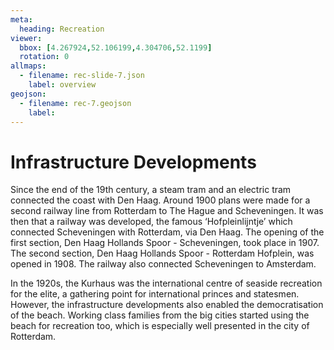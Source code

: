 ```yaml
---
meta:
  heading: Recreation
viewer:
  bbox: [4.267924,52.106199,4.304706,52.1199]
  rotation: 0
allmaps:
  - filename: rec-slide-7.json
    label: overview
geojson:
  - filename: rec-7.geojson
    label:
---
```


# Infrastructure Developments

Since the end of the 19th century, a steam tram and an electric tram connected the coast with Den Haag. Around 1900 plans were made for a second railway line from Rotterdam to The Hague and Scheveningen. It was then that a railway was developed, the famous ‘Hofpleinlijntje’ which connected Scheveningen with Rotterdam, via Den Haag. The opening of the first section, Den Haag Hollands Spoor - Scheveningen, took place in 1907. The second section, Den Haag Hollands Spoor - Rotterdam Hofplein, was opened in 1908. The railway also connected Scheveningen to Amsterdam.

In the 1920s, the Kurhaus was the international centre of seaside recreation for the elite, a gathering point for international princes and statesmen. However, the infrastructure developments also enabled the democratisation of the beach. Working class families from the big cities started using the beach for recreation too, which is especially well presented in the city of Rotterdam. 